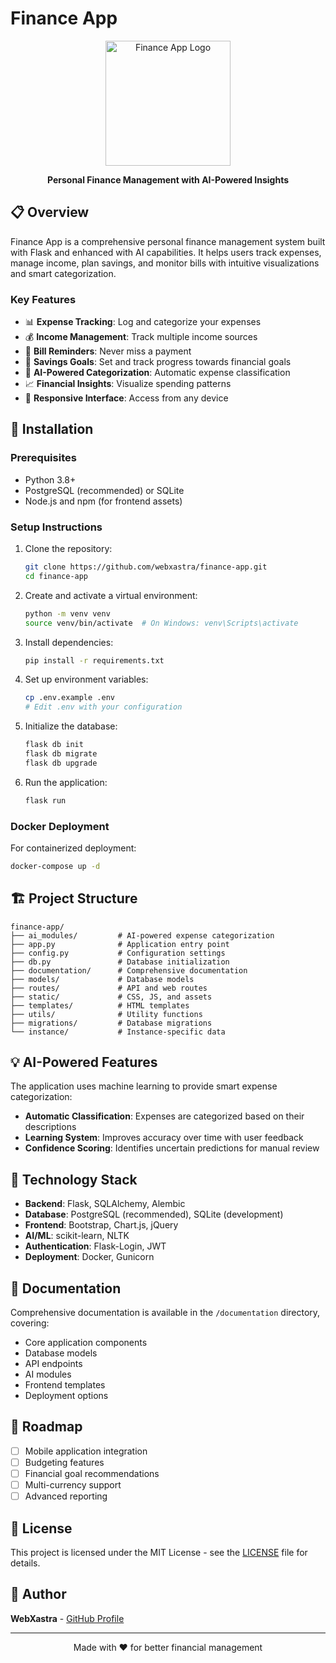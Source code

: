 # Finance App

<div align="center">
  <img src="static/img/logo.png" alt="Finance App Logo" width="200" height="auto">
  <p><strong>Personal Finance Management with AI-Powered Insights</strong></p>
</div>

## 📋 Overview

Finance App is a comprehensive personal finance management system built with Flask and enhanced with AI capabilities. It helps users track expenses, manage income, plan savings, and monitor bills with intuitive visualizations and smart categorization.

### Key Features

- 📊 **Expense Tracking**: Log and categorize your expenses
- 💰 **Income Management**: Track multiple income sources
- 🔔 **Bill Reminders**: Never miss a payment
- 💸 **Savings Goals**: Set and track progress towards financial goals
- 🤖 **AI-Powered Categorization**: Automatic expense classification
- 📈 **Financial Insights**: Visualize spending patterns
- 📱 **Responsive Interface**: Access from any device

## 🚀 Installation

### Prerequisites
- Python 3.8+
- PostgreSQL (recommended) or SQLite
- Node.js and npm (for frontend assets)

### Setup Instructions

1. Clone the repository:
   ```bash
   git clone https://github.com/webxastra/finance-app.git
   cd finance-app
   ```

2. Create and activate a virtual environment:
   ```bash
   python -m venv venv
   source venv/bin/activate  # On Windows: venv\Scripts\activate
   ```

3. Install dependencies:
   ```bash
   pip install -r requirements.txt
   ```

4. Set up environment variables:
   ```bash
   cp .env.example .env
   # Edit .env with your configuration
   ```

5. Initialize the database:
   ```bash
   flask db init
   flask db migrate
   flask db upgrade
   ```

6. Run the application:
   ```bash
   flask run
   ```

### Docker Deployment

For containerized deployment:

```bash
docker-compose up -d
```

## 🏗️ Project Structure

```
finance-app/
├── ai_modules/         # AI-powered expense categorization
├── app.py              # Application entry point
├── config.py           # Configuration settings
├── db.py               # Database initialization
├── documentation/      # Comprehensive documentation
├── models/             # Database models
├── routes/             # API and web routes
├── static/             # CSS, JS, and assets
├── templates/          # HTML templates
├── utils/              # Utility functions
├── migrations/         # Database migrations
└── instance/           # Instance-specific data
```

## 💡 AI-Powered Features

The application uses machine learning to provide smart expense categorization:

- **Automatic Classification**: Expenses are categorized based on their descriptions
- **Learning System**: Improves accuracy over time with user feedback
- **Confidence Scoring**: Identifies uncertain predictions for manual review

## 🔧 Technology Stack

- **Backend**: Flask, SQLAlchemy, Alembic
- **Database**: PostgreSQL (recommended), SQLite (development)
- **Frontend**: Bootstrap, Chart.js, jQuery
- **AI/ML**: scikit-learn, NLTK
- **Authentication**: Flask-Login, JWT
- **Deployment**: Docker, Gunicorn

## 📖 Documentation

Comprehensive documentation is available in the `/documentation` directory, covering:

- Core application components
- Database models
- API endpoints
- AI modules
- Frontend templates
- Deployment options

## 🚧 Roadmap

- [ ] Mobile application integration
- [ ] Budgeting features
- [ ] Financial goal recommendations
- [ ] Multi-currency support
- [ ] Advanced reporting

## 📄 License

This project is licensed under the MIT License - see the [LICENSE](LICENSE) file for details.

## 👤 Author

**WebXastra** - [GitHub Profile](https://github.com/webxastra)

---

<div align="center">
  <p>Made with ❤️ for better financial management</p>
</div>
